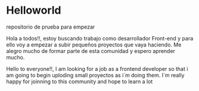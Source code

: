 # Helloworld
repositorio de prueba para empezar

Hola a todos!!, estoy buscando trabajo como desarrollador Front-end y para ello voy a empezar a subir pequeños proyectos que vaya haciendo.
Me alegro mucho de formar parte de esta comunidad y espero aprender mucho.

Hello to everyone!!, I am looking for a job as a frontend developer so that i am going to begin uploding small proyectos as i´m doing them.
I´m really happy for joinning to this community and hope to learn a lot
